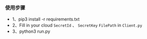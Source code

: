 ### 使用步骤



- 1、pip3 install -r requirements.txt
- 2、Fill in your cloud `SecretId` 、 `SecretKey`  `FilePath` in `Client.py`
- 3、python3 run.py

